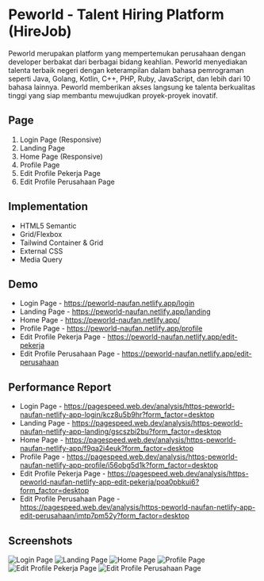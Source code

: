 
# Peworld - Talent Hiring Platform (HireJob)

Peworld merupakan platform yang mempertemukan perusahaan dengan developer berbakat dari berbagai bidang keahlian. Peworld menyediakan talenta terbaik negeri dengan keterampilan dalam bahasa pemrograman seperti Java, Golang, Kotlin, C++, PHP, Ruby, JavaScript, dan lebih dari 10 bahasa lainnya. Peworld memberikan akses langsung ke talenta berkualitas tinggi yang siap membantu mewujudkan proyek-proyek inovatif.

## Page

1. Login Page (Responsive)
2. Landing Page
3. Home Page (Responsive)
4. Profile Page
5. Edit Profile Pekerja Page
6. Edit Profile Perusahaan Page

## Implementation

- HTML5 Semantic
- Grid/Flexbox
- Tailwind Container & Grid
- External CSS
- Media Query

## Demo

- Login Page - https://peworld-naufan.netlify.app/login
- Landing Page - https://peworld-naufan.netlify.app/landing
- Home Page - https://peworld-naufan.netlify.app/
- Profile Page - https://peworld-naufan.netlify.app/profile
- Edit Profile Pekerja Page - https://peworld-naufan.netlify.app/edit-pekerja
- Edit Profile Perusahaan Page - https://peworld-naufan.netlify.app/edit-perusahaan

## Performance Report

- Login Page - https://pagespeed.web.dev/analysis/https-peworld-naufan-netlify-app-login/kcz8u5b9hr?form_factor=desktop
- Landing Page - https://pagespeed.web.dev/analysis/https-peworld-naufan-netlify-app-landing/gscszbi2bu?form_factor=desktop
- Home Page - https://pagespeed.web.dev/analysis/https-peworld-naufan-netlify-app/f9qa2i4euk?form_factor=desktop
- Profile Page - https://pagespeed.web.dev/analysis/https-peworld-naufan-netlify-app-profile/i56obg5d1k?form_factor=desktop
- Edit Profile Pekerja Page - https://pagespeed.web.dev/analysis/https-peworld-naufan-netlify-app-edit-pekerja/poa0pbkui6?form_factor=desktop
- Edit Profile Perusahaan Page - https://pagespeed.web.dev/analysis/https-peworld-naufan-netlify-app-edit-perusahaan/imtp7pm52y?form_factor=desktop

## Screenshots

![Login Page](https://api.pikwy.com/web/660bba73d5f11120860d5883.jpg)
![Landing Page](https://api.pikwy.com/web/660bba9c5e569e38ab0cd55a.jpg)
![Home Page](https://api.pikwy.com/web/660bba0d9b9b551b0651d4de.jpg)
![Profile Page](https://api.pikwy.com/web/660bbaacc9c64170020b0e6a.jpg)
![Edit Profile Pekerja Page](https://api.pikwy.com/web/660bbb04d10cd6472b22d45a.jpg)
![Edit Profile Perusahaan Page](https://api.pikwy.com/web/660bbae4ee43363142546698.jpg)
